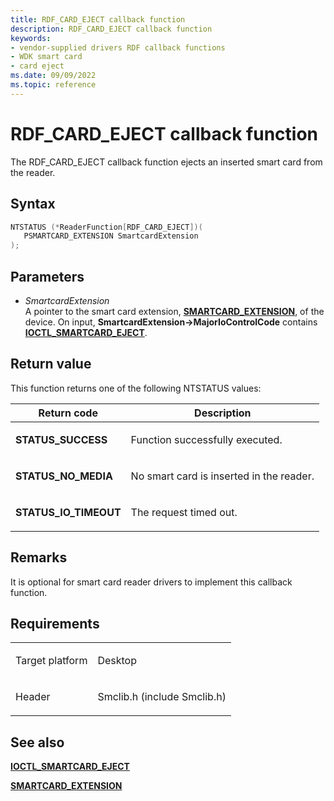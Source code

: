 ```yaml
---
title: RDF_CARD_EJECT callback function
description: RDF_CARD_EJECT callback function
keywords:
- vendor-supplied drivers RDF callback functions
- WDK smart card
- card eject
ms.date: 09/09/2022
ms.topic: reference
---
```


# RDF\_CARD\_EJECT callback function

The RDF\_CARD\_EJECT callback function ejects an inserted smart card from the reader.

## Syntax

``` c++
NTSTATUS (*ReaderFunction[RDF_CARD_EJECT])(
   PSMARTCARD_EXTENSION SmartcardExtension
);
```

## Parameters

- *SmartcardExtension*  
    A pointer to the smart card extension, [**SMARTCARD\_EXTENSION**](/windows-hardware/drivers/ddi/smclib/ns-smclib-_smartcard_extension), of the device. On input, **SmartcardExtension-\>MajorIoControlCode** contains [**IOCTL\_SMARTCARD\_EJECT**](/windows-hardware/drivers/ddi/winsmcrd/ni-winsmcrd-ioctl_smartcard_eject).

## Return value

This function returns one of the following NTSTATUS values:

<table>
<thead>
<tr class="header">
<th>Return code</th>
<th>Description</th>
</tr>
</thead>
<tbody>
<tr class="odd">
<td><strong>STATUS_SUCCESS</strong></td>
<td><p>Function successfully executed.</p></td>
</tr>
<tr class="even">
<td><strong>STATUS_NO_MEDIA</strong></td>
<td><p>No smart card is inserted in the reader.</p></td>
</tr>
<tr class="odd">
<td><strong>STATUS_IO_TIMEOUT</strong></td>
<td><p>The request timed out.</p></td>
</tr>
</tbody>
</table>

## Remarks

It is optional for smart card reader drivers to implement this callback function.

## Requirements

<table>
<tbody>
<tr class="odd">
<td><p>Target platform</p></td>
<td>Desktop</td>
</tr>
<tr class="even">
<td><p>Header</p></td>
<td>Smclib.h (include Smclib.h)</td>
</tr>
</tbody>
</table>

## See also

[**IOCTL\_SMARTCARD\_EJECT**](https://msdn.microsoft.com/library/ff548901\(v=vs.85\))

[**SMARTCARD\_EXTENSION**](/windows-hardware/drivers/ddi/smclib/ns-smclib-_smartcard_extension)

